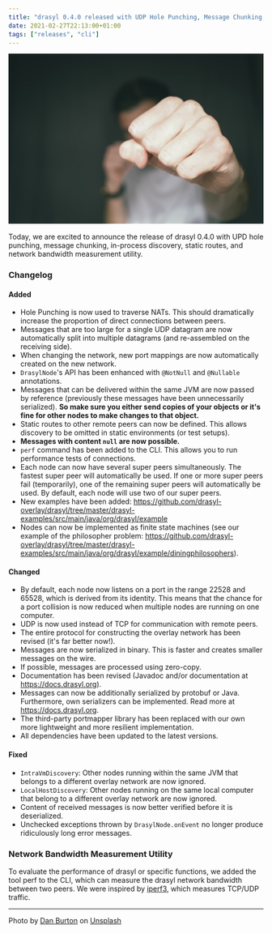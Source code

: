 ```yaml
---
title: "drasyl 0.4.0 released with UDP Hole Punching, Message Chunking, and Bandwidth Measurement Utility"
date: 2021-02-27T22:13:00+01:00
tags: ["releases", "cli"]
---
```


![person holding fist to camera](/img/dan-burton-nRW4I8kuyd8-unsplash.jpg)

Today, we are excited to announce the release of drasyl 0.4.0 with UPD hole punching, message chunking, in-process discovery, static routes, and network bandwidth measurement utility.

<!--more-->

### Changelog

#### Added

- Hole Punching is now used to traverse NATs. This should dramatically increase the proportion of
  direct connections between peers.
- Messages that are too large for a single UDP datagram are now automatically split into multiple
  datagrams (and re-assembled on the receiving side).
- When changing the network, new port mappings are now automatically created on the new network.
- `DrasylNode`'s API has been enhanced with `@NotNull` and `@Nullable` annotations.
- Messages that can be delivered within the same JVM are now passed by reference (previously these
  messages have been unnecessarily serialized). 
  **So make sure you either send copies of your objects or it's 
  fine for other nodes to make changes to that object.**
- Static routes to other remote peers can now be defined. This allows discovery to be omitted in
  static environments (or test setups).
- **Messages with content `null` are now possible.**
- `perf` command has been added to the CLI. This allows you to run performance tests of connections.
- Each node can now have several super peers simultaneously. The fastest super peer will
  automatically be used. If one or more super peers fail (temporarily), one of the remaining super
  peers will automatically be used. By default, each node will use two of our super peers.
- New examples have been added:
  https://github.com/drasyl-overlay/drasyl/tree/master/drasyl-examples/src/main/java/org/drasyl/example
- Nodes can now be implemented as finite state machines (see our example of the philosopher
  problem: https://github.com/drasyl-overlay/drasyl/tree/master/drasyl-examples/src/main/java/org/drasyl/example/diningphilosophers).

#### Changed

- By default, each node now listens on a port in the range 22528 and 65528, which is derived from 
  its identity. This means that the chance for a port collision is now reduced when
  multiple nodes are running on one computer.
- UDP is now used instead of TCP for communication with remote peers.
- The entire protocol for constructing the overlay network has been revised (it's far better now!).
- Messages are now serialized in binary. This is faster and creates smaller messages on the wire.
- If possible, messages are processed using zero-copy.
- Documentation has been revised (Javadoc and/or documentation at https://docs.drasyl.org).
- Messages can now be additionally serialized by protobuf or Java. Furthermore, own serializers can
  be implemented. Read more at https://docs.drasyl.org.
- The third-party portmapper library has been replaced with our own more lightweight 
  and more resilient implementation.
- All dependencies have been updated to the latest versions.

#### Fixed

- `IntraVmDiscovery`: Other nodes running within the same JVM that belongs to a different overlay
  network are now ignored.
- `LocalHostDiscovery`: Other nodes running on the same local computer that belong to a different
  overlay network are now ignored.
- Content of received messages is now better verified before it is deserialized.
- Unchecked exceptions thrown by `DrasylNode.onEvent` no longer produce ridiculously long error
  messages.

### Network Bandwidth Measurement Utility

To evaluate the performance of drasyl or specific functions, we added the tool perf to the CLI, which can measure the drasyl network bandwidth between two peers. We were inspired by [iperf3](https://github.com/esnet/iperf), which measures TCP/UDP traffic.

---

Photo by [Dan Burton](https://unsplash.com/@dan__burton) on [Unsplash](https://unsplash.com/)